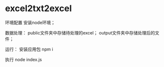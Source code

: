 # excel2txt2excel

环境配置
安装node环境；

数据处理：
public文件夹中存储待处理的excel；
output文件夹中存储处理后的文件；

运行：
安装应用包
npm i

执行
node index.js


